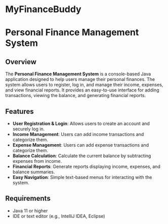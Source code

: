 # MyFinanceBuddy

# Personal Finance Management System

## Overview
The **Personal Finance Management System** is a console-based Java application designed to help users manage their personal finances. The system allows users to register, log in, and manage their income, expenses, and view financial reports. It provides an easy-to-use interface for adding transactions, viewing the balance, and generating financial reports.

## Features
- **User Registration & Login**: Allows users to create an account and securely log in.
- **Income Management**: Users can add income transactions and categorize them.
- **Expense Management**: Users can add expense transactions and categorize them.
- **Balance Calculation**: Calculate the current balance by subtracting expenses from income.
- **Financial Reports**: Generate reports displaying income, expenses, and balance summaries.
- **Easy Navigation**: Simple text-based menus for interacting with the system.

## Requirements
- Java 11 or higher
- IDE or text editor (e.g., IntelliJ IDEA, Eclipse)



